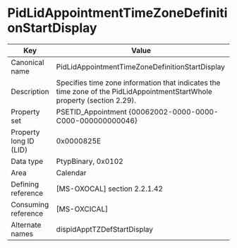 # PidLidAppointmentTimeZoneDefinitionStartDisplay

| Key | Value |
|---|---|
| Canonical name | PidLidAppointmentTimeZoneDefinitionStartDisplay |
| Description | Specifies time zone information that indicates the time zone of the PidLidAppointmentStartWhole property (section 2.29). |
| Property set | PSETID_Appointment {00062002-0000-0000-C000-000000000046} |
| Property long ID (LID) | 0x0000825E |
| Data type | PtypBinary, 0x0102 |
| Area | Calendar |
| Defining reference | [MS-OXOCAL] section 2.2.1.42 |
| Consuming reference | [MS-OXCICAL] |
| Alternate names | dispidApptTZDefStartDisplay |
